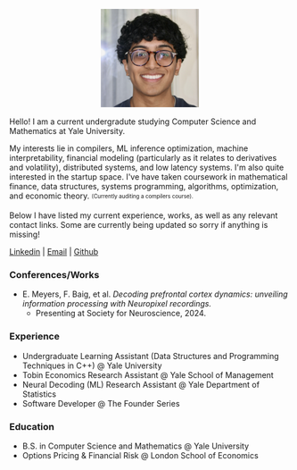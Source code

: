 <p align="center">
  <img src="profile.jpeg" width="35%" height="35%">
</p>

Hello! I am a current undergradute studying Computer Science and Mathematics at Yale University. 

My interests lie in compilers, ML inference optimization, machine interpretability, financial modeling (particularly as it relates to derivatives and volatility), distributed systems, and low latency systems. I'm also quite interested in the startup space. I've have taken coursework in mathematical finance, data structures, systems programming, algorithms, optimization, and economic theory.
<sub><sup>(Currently auditing a compilers course).</sup></sub>

Below I have listed my current experience, works, as well as any relevant contact links. Some are currently being updated so sorry if anything is missing!

[Linkedin](https://www.linkedin.com/in/baig-farhan/) | [Email](mailto:farhan.baig@yale.edu) | [Github](https://github.com/f-baig)

### Conferences/Works

- E. Meyers, F. Baig, et al. *Decoding prefrontal cortex dynamics: unveiling information processing with Neuropixel recordings.*
  - Presenting at Society for Neuroscience, 2024.
    
### Experience

- Undergraduate Learning Assistant (Data Structures and Programming Techniques in C++) @ Yale University
- Tobin Economics Research Assistant @ Yale School of Management
- Neural Decoding (ML) Research Assistant @ Yale Department of Statistics
- Software Developer @ The Founder Series
    
### Education

- B.S. in Computer Science and Mathematics @ Yale University
- Options Pricing & Financial Risk @ London School of Economics
